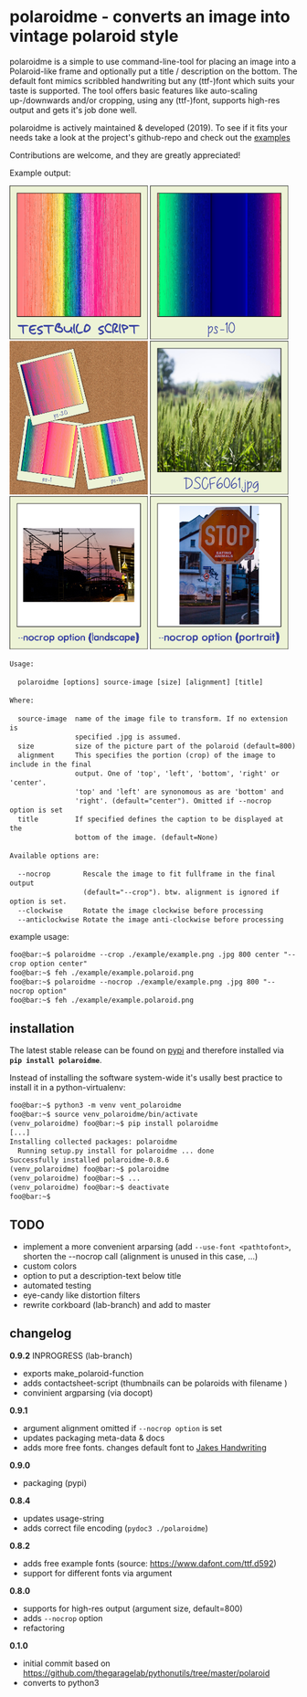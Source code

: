 polaroidme - converts an image into vintage polaroid style
==========================================================

polaroidme is a simple to use command-line-tool for placing an image into a
Polaroid-like frame and optionally put a title / description on the bottom.
The default font mimics scribbled handwriting but any (ttf-)font
which suits your taste is supported. The tool offers basic features
like auto-scaling up-/downwards and/or cropping, using any (ttf-)font,
supports high-res output and gets it's job done well.

polaroidme is actively maintained & developed (2019). To see if it fits
your needs take a look at the project's github-repo and check out the
[examples](https://github.com/s3h10r/polaroidme/blob/master/README.md)

Contributions are welcome, and they are greatly appreciated!

Example output:

<img src="/examples/example.ps-10.polaroid.png" width="48%"></img>
<img src="/examples/example2.ps-10.polaroid.jpg" width="48%"></img>
<img src="/examples/example.corkboard.jpg" width="48%"></img>
<img src="/examples/DSCF6061.polaroid.jpg" width="48%"></img>
<img src="/examples/DSCF2330.polaroid.nocrop.png" width="48%"></img>
<img src="./examples/DSCF2313.polaroid.nocrop.png" width="48%"></img>

```
Usage:

  polaroidme [options] source-image [size] [alignment] [title]

Where:

  source-image  name of the image file to transform. If no extension is
                specified .jpg is assumed.
  size          size of the picture part of the polaroid (default=800)
  alignment     This specifies the portion (crop) of the image to include in the final
                output. One of 'top', 'left', 'bottom', 'right' or 'center'.
                'top' and 'left' are synonomous as are 'bottom' and
                'right'. (default="center"). Omitted if --nocrop option is set
  title         If specified defines the caption to be displayed at the
                bottom of the image. (default=None)

Available options are:

  --nocrop        Rescale the image to fit fullframe in the final output
                  (default="--crop"). btw. alignment is ignored if option is set.
  --clockwise     Rotate the image clockwise before processing
  --anticlockwise Rotate the image anti-clockwise before processing
```

example usage:

```console
foo@bar:~$ polaroidme --crop ./example/example.png .jpg 800 center "--crop option center"
foo@bar:~$ feh ./example/example.polaroid.png
foo@bar:~$ polaroidme --nocrop ./example/example.png .jpg 800 "--nocrop option"
foo@bar:~$ feh ./example/example.polaroid.png
```

installation
------------

The latest stable release can be found on [pypi](https://pypi.org/project/polaroidme/)
and therefore installed via **`pip install polaroidme`**.

Instead of installing the software system-wide it's usally best practice to install
it in a python-virtualenv:

```console
foo@bar:~$ python3 -m venv vent_polaroidme
foo@bar:~$ source venv_polaroidme/bin/activate
(venv_polaroidme) foo@bar:~$ pip install polaroidme
[...]
Installing collected packages: polaroidme
  Running setup.py install for polaroidme ... done
Successfully installed polaroidme-0.8.6
(venv_polaroidme) foo@bar:~$ polaroidme
(venv_polaroidme) foo@bar:~$ ...
(venv_polaroidme) foo@bar:~$ deactivate
foo@bar:~$
```

TODO
----

 - implement a more convenient arparsing
   (add ``--use-font <pathtofont>``, shorten the --nocrop call (alignment is unused in this case, ...)
 - custom colors
 - option to put a description-text below title
 - automated testing
 - eye-candy like distortion filters
 - rewrite corkboard (lab-branch) and add to master


 changelog
 ---------

 **0.9.2** INPROGRESS (lab-branch)
 - exports make_polaroid-function
 - adds contactsheet-script (thumbnails can be polaroids with filename )
 - convinient argparsing (via docopt)

 **0.9.1**
 - argument alignment omitted if `--nocrop option` is set
 - updates packaging meta-data & docs
 - adds more free fonts. changes default font to [Jakes Handwriting](https://www.dafont.com/jakeshandwriting.font)

 **0.9.0**
 - packaging (pypi)

 **0.8.4**
 - updates usage-string
 - adds correct file encoding (`pydoc3 ./polaroidme`)

 **0.8.2**
 - adds free example fonts (source: https://www.dafont.com/ttf.d592)
 - support for different fonts via argument

 **0.8.0**
 - supports for high-res output (argument size, default=800)
 - adds `--nocrop` option
 - refactoring

 **0.1.0**

 - initial commit based on https://github.com/thegaragelab/pythonutils/tree/master/polaroid
 - converts to python3

